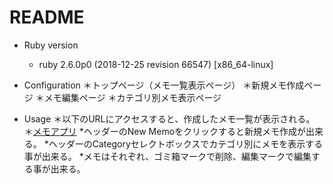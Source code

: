 # README

* Ruby version
    * ruby 2.6.0p0 (2018-12-25 revision 66547) [x86_64-linux]

* Configuration
    ＊トップページ（メモ一覧表示ページ）
    ＊新規メモ作成ページ
    ＊メモ編集ページ
    ＊カテゴリ別メモ表示ページ

* Usage
    ＊以下のURLにアクセスすると、作成したメモ一覧が表示される。
    ＊[メモアプリ](https://morita0506-memo.herokuapp.com/)
    *ヘッダーのNew Memoをクリックすると新規メモ作成が出来る。
    *ヘッダーのCategoryセレクトボックスでカテゴリ別にメモを表示する事が出来る。
    *メモはそれぞれ、ゴミ箱マークで削除、編集マークで編集する事が出来る。

